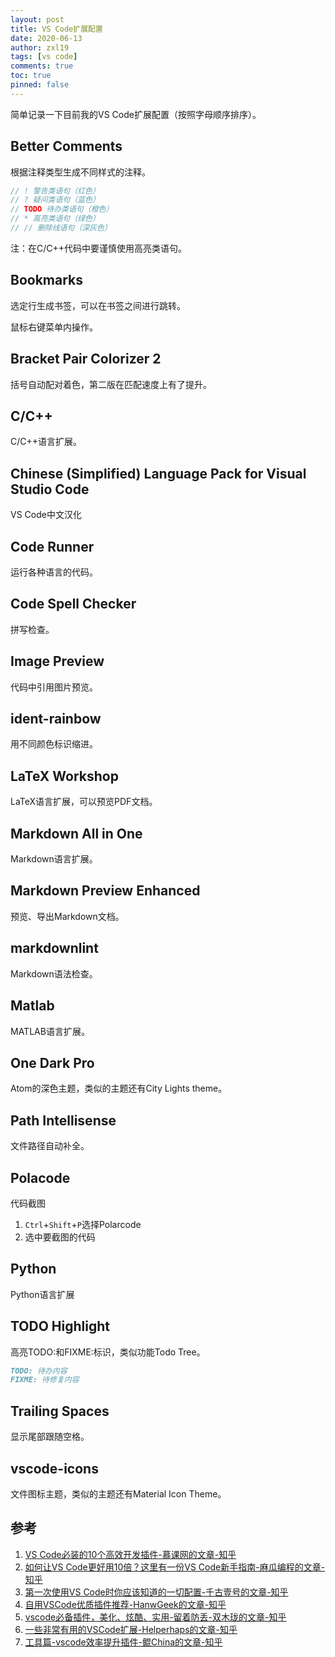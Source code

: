 ```yaml
---
layout: post
title: VS Code扩展配置
date: 2020-06-13
author: zxl19
tags: [vs code]
comments: true
toc: true
pinned: false
---
```


简单记录一下目前我的VS Code扩展配置（按照字母顺序排序）。

<!-- more -->

## Better Comments

根据注释类型生成不同样式的注释。

```C++
// ! 警告类语句（红色）
// ? 疑问类语句（蓝色）
// TODO 待办类语句（橙色）
// * 高亮类语句（绿色）
// // 删除线语句（深灰色）
```

注：在C/C++代码中要谨慎使用高亮类语句。

## Bookmarks

选定行生成书签，可以在书签之间进行跳转。

鼠标右键菜单内操作。

## Bracket Pair Colorizer 2

括号自动配对着色，第二版在匹配速度上有了提升。

## C/C++

C/C++语言扩展。

## Chinese (Simplified) Language Pack for Visual Studio Code

VS Code中文汉化

## Code Runner

运行各种语言的代码。

## Code Spell Checker

拼写检查。

## Image Preview

代码中引用图片预览。

## ident-rainbow

用不同颜色标识缩进。

## LaTeX Workshop

LaTeX语言扩展，可以预览PDF文档。

## Markdown All in One

Markdown语言扩展。

## Markdown Preview Enhanced

预览、导出Markdown文档。

## markdownlint

Markdown语法检查。

## Matlab

MATLAB语言扩展。

## One Dark Pro

Atom的深色主题，类似的主题还有City Lights theme。

## Path Intellisense

文件路径自动补全。

## Polacode

代码截图

1. `Ctrl`+`Shift`+`P`选择Polarcode
2. 选中要截图的代码

## Python

Python语言扩展

## TODO Highlight

高亮TODO:和FIXME:标识，类似功能Todo Tree。

```markdown
TODO: 待办内容
FIXME: 待修复内容
```

## Trailing Spaces

显示尾部跟随空格。

## vscode-icons

文件图标主题，类似的主题还有Material Icon Theme。

## 参考

1. [VS Code必装的10个高效开发插件-慕课网的文章-知乎](https://zhuanlan.zhihu.com/p/56719281)
2. [如何让VS Code更好用10倍？这里有一份VS Code新手指南-麻瓜编程的文章-知乎](https://zhuanlan.zhihu.com/p/99462672)
3. [第一次使用VS Code时你应该知道的一切配置-千古壹号的文章-知乎](https://zhuanlan.zhihu.com/p/62913725)
4. [自用VSCode优质插件推荐-HanwGeek的文章-知乎](https://zhuanlan.zhihu.com/p/89693351)
5. [vscode必备插件，美化、炫酷、实用-留着防丢-双木珑的文章-知乎](https://zhuanlan.zhihu.com/p/112016680)
6. [一些非常有用的VSCode扩展-Helperhaps的文章-知乎](https://zhuanlan.zhihu.com/p/29553584)
7. [工具篇-vscode效率提升插件-鲲China的文章-知乎](https://zhuanlan.zhihu.com/p/73452541)